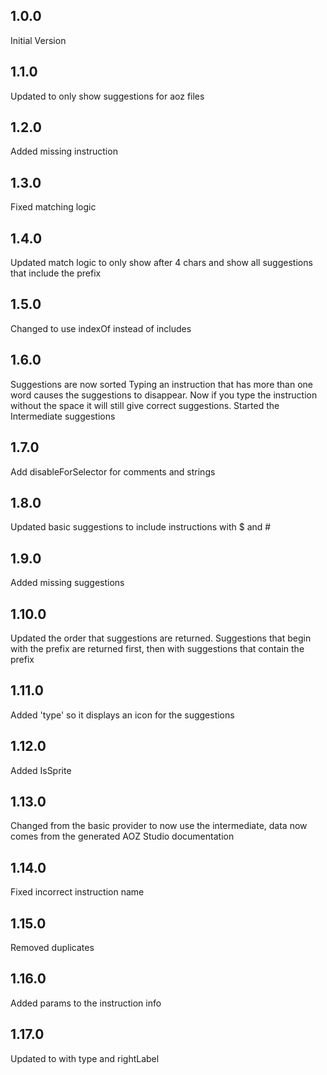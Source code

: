 ## 1.0.0
Initial Version
## 1.1.0
Updated to only show suggestions for aoz files
## 1.2.0
Added missing instruction
## 1.3.0
Fixed matching logic
## 1.4.0
Updated match logic to only show after 4 chars and show all suggestions that include the prefix
## 1.5.0
Changed to use indexOf instead of includes
## 1.6.0
Suggestions are now sorted
Typing an instruction that has more than one word causes the suggestions to disappear. Now if you type the instruction without the space it will still give correct suggestions.
Started the Intermediate suggestions
## 1.7.0
Add disableForSelector for comments and strings
## 1.8.0
Updated basic suggestions to include instructions with $ and #
## 1.9.0
Added missing suggestions
## 1.10.0
Updated the order that suggestions are returned. Suggestions that begin with the prefix are returned first, then with suggestions that contain the prefix
## 1.11.0
Added 'type' so it displays an icon for the suggestions
## 1.12.0
Added IsSprite
## 1.13.0
Changed from the basic provider to now use the intermediate, data now comes from the generated AOZ Studio documentation
## 1.14.0
Fixed incorrect instruction name
## 1.15.0
Removed duplicates
## 1.16.0
Added params to the instruction info
## 1.17.0
Updated to with type and rightLabel
